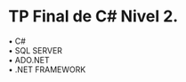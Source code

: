 # TP Final de C# Nivel 2.

• C#                                                                                                                                                                                                                                                 
• SQL SERVER                                                                                                                                                                                                                                         
• ADO.NET                                                                                                                                                                                                                                            
• .NET FRAMEWORK
